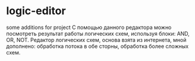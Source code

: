 # logic-editor
some additions for project
С помощью данного редактора можно посмотреть результат работы логических схем, используя блоки: AND, OR, NOT.
Редактор логических схем, основа взята из интернета, мной дополнено: обработка потока в обе сторны, обработка более сложных схем.
 
